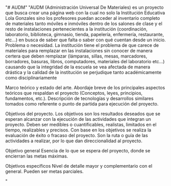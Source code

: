 "# AUDM" 
"AUDM (Administración Universal De Materiales) es un proyecto que busca crear una página web con la cual no solo la Institución Educativa Lola Gonzales sino los profesores puedan acceder al inventario completo de materiales  tanto móviles e inmóviles dentro de los salones de clase y el resto de instalaciones pertenecientes a la institución (coordinación, laboratorio, biblioteca, gimnasio, tienda, papelería, enfermería, restaurante, etc…) en busca de saber que falta o saber con qué cuentan desde un inicio.
Problema o necesidad. 
La institución tiene el problema de que carece de materiales para remplazar en las instalaciones sin conocer de manera certera que deben remplazar (lámparas, sillas, mesas, marcadores, borradores, basuras, libros, computadores, materiales del laboratorio  etc…) causando que la integridad de la escuela se vea afectada de manera drástica y la calidad de la institución se perjudique tanto académicamente como disciplinariamente 

Marco teórico y estado del arte.
Abordaje breve de los principales aspectos teóricos que respaldan el proyecto (Conceptos, leyes, principios, fundamentos, etc.).  Descripción de tecnologías y desarrollos similares tomados como referente o punto de partida para ejecución del proyecto.
 
Objetivos del proyecto.
Los objetivos son los resultados deseados que se esperan alcanzar con la ejecución de las actividades que integran un proyecto. Deben ser medibles o cuantificables, realistas, limitados en el tiempo, realizables y precisos. Con base en los objetivos se realiza la evaluación de éxito o fracaso del proyecto. Son la ruta o guía de las actividades a realizar, por lo que dan direccionalidad al proyecto.

Objetivo general
Esencia de lo que se espera del proyecto, donde se encierran las metas máximas.

Objetivos específicos
Nivel de detalle mayor y complementario con el general. Pueden ser metas parciales.

"